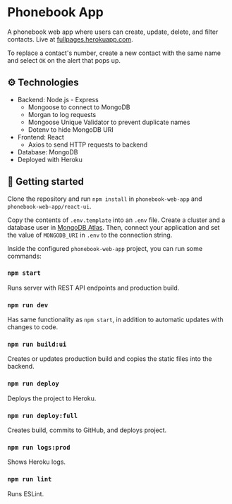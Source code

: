 # Phonebook App
A phonebook web app where users can create, update, delete,
and filter contacts. Live at
[fullpages.herokuapp.com](https://fullpages.herokuapp.com/).

To replace a contact's number, create a new contact with the
same name and select `OK` on the alert that pops up.

## ⚙ Technologies
- Backend: Node.js - Express
  - Mongoose to connect to MongoDB
  - Morgan to log requests
  - Mongoose Unique Validator to prevent duplicate names
  - Dotenv to hide MongoDB URI
- Frontend: React
  - Axios to send HTTP requests to backend
- Database: MongoDB
- Deployed with Heroku

## 🚀 Getting started
Clone the repository and run `npm install` in `phonebook-web-app`
and `phonebook-web-app/react-ui`.

Copy the contents of `.env.template` into an `.env` file.
Create a cluster and a database user in
[MongoDB Atlas](https://www.mongodb.com/cloud/atlas). Then,
connect your application and set the value of `MONGODB_URI`
in `.env` to the connection string.

Inside the configured `phonebook-web-app` project, you can
run some commands:

### `npm start`
Runs server with REST API endpoints and production build.

### `npm run dev`
Has same functionality as `npm start`, in addition to
automatic updates with changes to code.

### `npm run build:ui`
Creates or updates production build and copies the
static files into the backend.

### `npm run deploy`
Deploys the project to Heroku.

### `npm run deploy:full`
Creates build, commits to GitHub, and deploys project.

### `npm run logs:prod`
Shows Heroku logs.

### `npm run lint`
Runs ESLint.
